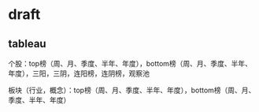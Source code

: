 # draft

## tableau
个股：top榜（周、月、季度、半年、年度），bottom榜（周、月、季度、半年、年度），三阳，三阴，连阳榜，连阴榜，观察池

板块（行业，概念）：top榜（周、月、季度、半年、年度），bottom榜（周、月、季度、半年、年度）

